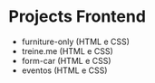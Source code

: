 # Projects Frontend

 - furniture-only (HTML e CSS)
 - treine.me (HTML e CSS)
 - form-car (HTML e CSS)
 - eventos (HTML e CSS)
